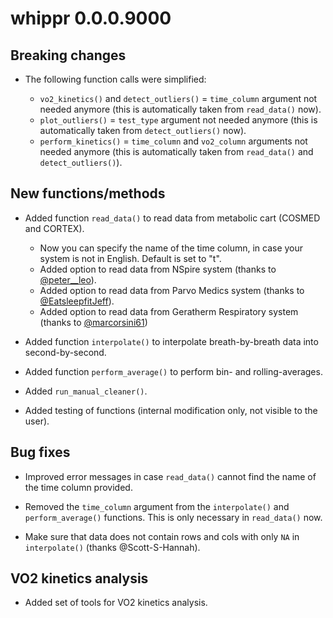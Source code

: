 # whippr 0.0.0.9000

## Breaking changes

* The following function calls were simplified:

    * `vo2_kinetics()` and `detect_outliers()` = `time_column` argument not needed anymore (this is automatically taken from `read_data()` now).
    * `plot_outliers()` = `test_type` argument not needed anymore (this is automatically taken from `detect_outliers()` now).
    * `perform_kinetics()` = `time_column` and `vo2_column` arguments not needed anymore (this is automatically taken from `read_data()` and `detect_outliers()`).

## New functions/methods

* Added function `read_data()` to read data from metabolic cart (COSMED and CORTEX).
    * Now you can specify the name of the time column, in case your system is not in English. Default is set to "t".
    * Added option to read data from NSpire system (thanks to [@peter__leo](https://twitter.com/peter__leo)).
    * Added option to read data from Parvo Medics system (thanks to [@EatsleepfitJeff](https://twitter.com/EatsleepfitJeff)).
    * Added option to read data from Geratherm Respiratory system (thanks to [@marcorsini61](https://twitter.com/marcorsini61))
    
* Added function `interpolate()` to interpolate breath-by-breath data into second-by-second.

* Added function `perform_average()` to perform bin- and rolling-averages.

* Added `run_manual_cleaner()`.

* Added testing of functions (internal modification only, not visible to the user).

## Bug fixes

* Improved error messages in case `read_data()` cannot find the name of the time column provided.

* Removed the `time_column` argument from the `interpolate()` and `perform_average()` functions. This is only necessary in `read_data()` now.

* Make sure that data does not contain rows and cols with only `NA` in `interpolate()` (thanks @Scott-S-Hannah).

## VO2 kinetics analysis

* Added set of tools for VO2 kinetics analysis.
